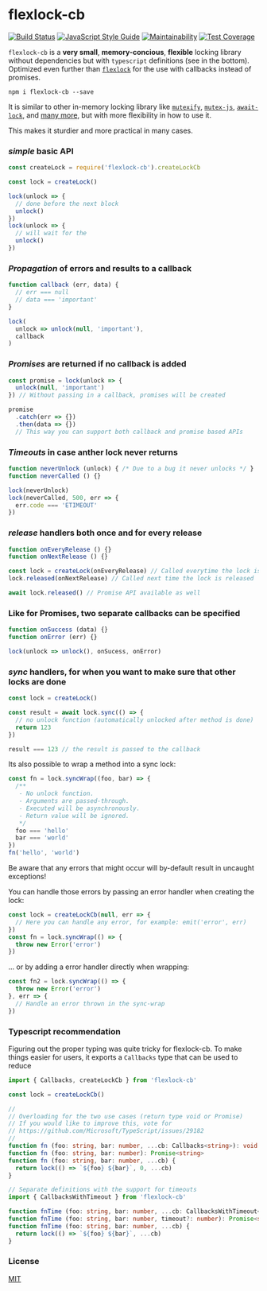 # flexlock-cb

[![Build Status][cistatus-img]][cistatus-lnk]
[![JavaScript Style Guide][js-style-img]](https://standardjs.com)
[![Maintainability][maintain-img]][maintain-lnk]
[![Test Coverage][coverage-img]][coverage-lnk]

[cistatus-lnk]: https://travis-ci.org/martinheidegger/flexlock-cb
[cistatus-img]: https://travis-ci.org/martinheidegger/flexlock-cb.svg?branch=master
[js-style-img]: https://img.shields.io/badge/code_style-standard-brightgreen.svg
[maintain-img]: https://api.codeclimate.com/v1/badges/0515ec5a0831b36b5992/maintainability
[maintain-lnk]: https://codeclimate.com/github/martinheidegger/flexlock-cb/maintainability
[coverage-img]: https://api.codeclimate.com/v1/badges/0515ec5a0831b36b5992/test_coverage
[coverage-lnk]: https://codeclimate.com/github/martinheidegger/flexlock-cb/test_coverage

`flexlock-cb` is a **very small**, **memory-concious**, **flexible** locking library without
dependencies but with `typescript` definitions (see in the bottom). Optimized even further than
[`flexlock`][flexlock] for the use with callbacks instead of promises.

`npm i flexlock-cb --save`

It is similar to other in-memory locking library like [`mutexify`][mutexify],
[`mutex-js`][mutex-js], [`await-lock`][await-lock], and [many more](many-more),
but with more flexibility in how to use it.

This makes it sturdier and more practical in many cases.

[flexlock]: https://github.com/martinheidegger/flexlock
[mutexify]: https://github.com/mafintosh/mutexify
[mutex-js]: https://github.com/danielglennross/mutex-js
[await-lock]: https://www.npmjs.com/package/await-lock
[many-more]: https://www.npmjs.com/search?q=promise+lock

### _simple_ basic API

```javascript
const createLock = require('flexlock-cb').createLockCb

const lock = createLock()

lock(unlock => {
  // done before the next block
  unlock()
})
lock(unlock => {
  // will wait for the 
  unlock()
})
```

### _Propagation_ of errors and results to a callback

```javascript
function callback (err, data) {
  // err === null
  // data === 'important'
}

lock(
  unlock => unlock(null, 'important'),
  callback
)
```

### _Promises_ are returned if no callback is added

```javascript
const promise = lock(unlock => {
  unlock(null, 'important')
}) // Without passing in a callback, promises will be created

promise
  .catch(err => {})
  .then(data => {})
  // This way you can support both callback and promise based APIs
```

### _Timeouts_ in case anther lock never returns

```javascript
function neverUnlock (unlock) { /* Due to a bug it never unlocks */ }
function neverCalled () {}

lock(neverUnlock)
lock(neverCalled, 500, err => {
  err.code === 'ETIMEOUT'
})
```

### _release_ handlers both once and for every release

```javascript
function onEveryRelease () {}
function onNextRelease () {}

const lock = createLock(onEveryRelease) // Called everytime the lock is released
lock.released(onNextRelease) // Called next time the lock is released

await lock.released() // Promise API available as well
```

### Like for Promises, two separate callbacks can be specified

```javascript
function onSuccess (data) {}
function onError (err) {}

lock(unlock => unlock(), onSucess, onError)
```

### _sync_ handlers, for when you want to make sure that other locks are done

```javascript
const lock = createLock()

const result = await lock.sync(() => {
  // no unlock function (automatically unlocked after method is done)
  return 123
})

result === 123 // the result is passed to the callback
```

Its also possible to wrap a method into a sync lock:

```javascript
const fn = lock.syncWrap((foo, bar) => {
  /**
   - No unlock function.
   - Arguments are passed-through.
   - Executed will be asynchronously.
   - Return value will be ignored.
   */
  foo === 'hello'
  bar === 'world'
})
fn('hello', 'world')
```

Be aware that any errors that might occur will by-default result in uncaught
exceptions!

You can handle those errors by passing an error handler when creating the lock:

```javascript
const lock = createLockCb(null, err => {
  // Here you can handle any error, for example: emit('error', err)
})
const fn = lock.syncWrap(() => {
  throw new Error('error')
})
```

... or by adding a error handler directly when wrapping:

```javascript
const fn2 = lock.syncWrap(() => {
  throw new Error('error')
}, err => {
  // Handle an error thrown in the sync-wrap
})
```

### Typescript recommendation

Figuring out the proper typing was quite tricky for flexlock-cb.
To make things easier for users, it exports a `Callbacks` type that
can be used to reduce  

```typescript
import { Callbacks, createLockCb } from 'flexlock-cb'

const lock = createLockCb()

//
// Overloading for the two use cases (return type void or Promise)
// If you would like to improve this, vote for
// https://github.com/Microsoft/TypeScript/issues/29182
//
function fn (foo: string, bar: number, ...cb: Callbacks<string>): void
function fn (foo: string, bar: number): Promise<string>
function fn (foo: string, bar: number, ...cb) {
  return lock(() => `${foo} ${bar}`, 0, ...cb)
}

// Separate definitions with the support for timeouts
import { CallbacksWithTimeout } from 'flexlock-cb'

function fnTime (foo: string, bar: number, ...cb: CallbacksWithTimeout<string>): void
function fnTime (foo: string, bar: number, timeout?: number): Promise<string>
function fnTime (foo: string, bar: number, ...cb) {
  return lock(() => `${foo} ${bar}`, ...cb)
}
```

### License

[MIT](./LICENSE)
